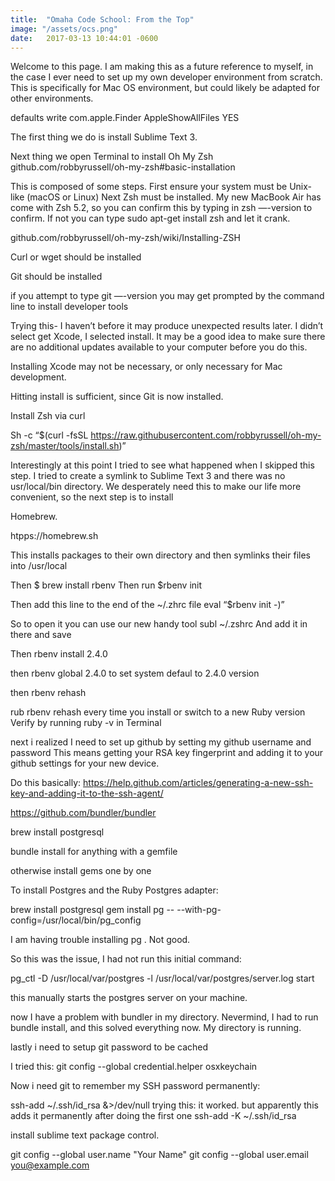 ```yaml
---
title:  "Omaha Code School: From the Top"
image: "/assets/ocs.png"
date:   2017-03-13 10:44:01 -0600
---
```


Welcome to this page. I am making this as a future reference to myself, in the case I ever need to set up my own developer environment from scratch.  This is specifically for Mac OS environment, but could likely be adapted for other environments.

defaults write com.apple.Finder AppleShowAllFiles YES

The first thing we do is install Sublime Text 3.

Next thing we open Terminal to install Oh My Zsh
github.com/robbyrussell/oh-my-zsh#basic-installation

This is composed of some steps.  First ensure your system must be Unix-like (macOS or Linux)
Next Zsh must be installed.  My new MacBook Air has come with Zsh 5.2, so you can confirm this by typing in zsh —-version to confirm.  If not you can type sudo apt-get install zsh and let it crank.

github.com/robbyrussell/oh-my-zsh/wiki/Installing-ZSH

Curl or wget should be installed

Git should be installed

if you attempt to type git —-version you may get prompted by the command line to install developer tools

Trying this- I haven’t before it may produce unexpected results later. I didn’t select get Xcode, I selected install.  It may be a good idea to make sure there are no additional updates available to your computer before you do this.

Installing Xcode may not be necessary, or only necessary for Mac development.

Hitting install is sufficient, since Git is now installed.

Install Zsh via curl

Sh -c “$(curl -fsSL https://raw.githubusercontent.com/robbyrussell/oh-my-zsh/master/tools/install.sh)”

Interestingly at this point I tried to see what happened when I skipped this step.  I tried to create a symlink to Sublime Text 3 and there was no usr/local/bin directory.  We desperately need this to make our life more convenient, so the next step is to install

Homebrew.

htpps://homebrew.sh

This installs packages to their own directory and then symlinks their files into /usr/local

Then 
$ brew install rbenv
Then run
$rbenv init

Then add this line to the end of the ~/.zhrc file
eval “$rbenv init -)”

So to open it you can use our new handy tool
subl ~/.zshrc
And add it in there and save

Then rbenv install 2.4.0

then rbenv global 2.4.0 to set system defaul to 2.4.0 version

then rbenv rehash

rub rbenv rehash every time you install or switch to a new Ruby version
Verify by running ruby -v in Terminal

next i realized I need to set up github by setting my github username and password
This means getting your RSA key fingerprint and adding it to your github settings for your new device.

Do this basically:
https://help.github.com/articles/generating-a-new-ssh-key-and-adding-it-to-the-ssh-agent/

https://github.com/bundler/bundler

brew install postgresql

bundle install for anything with a gemfile

otherwise install gems one by one

To install Postgres and the Ruby Postgres adapter:

brew install postgresql
gem install pg -- --with-pg-config=/usr/local/bin/pg_config

I am having trouble installing pg .
Not good.

So this was the issue, I had not run this initial command:

pg_ctl -D /usr/local/var/postgres -l /usr/local/var/postgres/server.log start

this manually starts the postgres server on your machine.

now I have a problem with bundler in my directory.
Nevermind, I had to run bundle install, and this solved everything now.  My directory is running.

lastly i need to setup git password to be cached

I tried this:
 git config --global credential.helper osxkeychain

Now i need git to remember my SSH password permanently:

ssh-add ~/.ssh/id_rsa &>/dev/null
trying this: 
it worked.
but apparently this adds it permanently after doing the first one
ssh-add -K ~/.ssh/id_rsa

install sublime text package control.

git config --global user.name "Your Name"
git config --global user.email you@example.com
